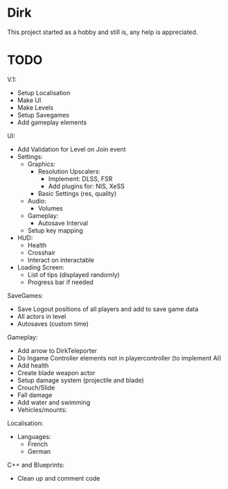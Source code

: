 # Dirk

This project started as a hobby and still is, any help is appreciated.

# TODO

V.1:
- Setup Localisation
- Make UI
- Make Levels
- Setup Savegames
- Add gameplay elements

UI:
- Add Validation for Level on Join event
- Settings:
  - Graphics:
    - Resolution
    Upscalers:
      - Implement: DLSS, FSR
      - Add plugins for: NIS, XeSS
    - Basic Settings (res, quality)
  - Audio:
    - Volumes
  - Gameplay:
    - Autosave Interval
  - Setup key mapping
- HUD:
  - Health
  - Crosshair
  - Interact on interactable
- Loading Screen:
  - List of tips (displayed randomly)
  - Progress bar if needed

SaveGames:
- Save Logout positions of all players and add to save game data
- All actors in level
- Autosaves (custom time)

Gameplay:
- Add arrow to DirkTeleporter
- Do Ingame Controller elements not in playercontroller (to implement AI)
- Add health
- Create blade weapon actor
- Setup damage system (projectile and blade)
- Crouch/Slide
- Fall damage
- Add water and swimming
- Vehicles/mounts:

Localisation:
- Languages:
  - French
  - German

C++ and Blueprints:
- Clean up and comment code
